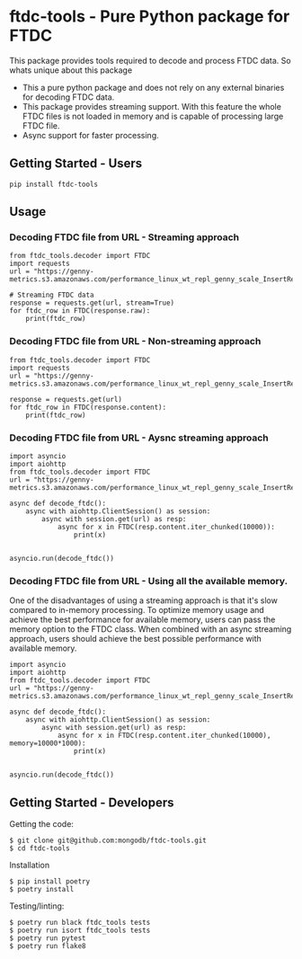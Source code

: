 # ftdc-tools - Pure Python package for FTDC
This package provides tools required to decode and process FTDC data. So whats unique about this package

* This a pure python package and does not rely on any external binaries for decoding FTDC data.
* This package provides streaming support. With this feature the whole FTDC files is not loaded in memory and is capable of processing large FTDC file.
* Async support for faster processing.

## Getting Started - Users
```
pip install ftdc-tools
```

## Usage

### Decoding FTDC file from URL - Streaming approach
```
from ftdc_tools.decoder import FTDC
import requests
url = "https://genny-metrics.s3.amazonaws.com/performance_linux_wt_repl_genny_scale_InsertRemove_patch_b2098c676bdc64e3194734fa632b133c47496646_61f955933066150fca890e4a_22_02_01_15_58_36_0/canary_InsertRemove.ActorFinished"

# Streaming FTDC data
response = requests.get(url, stream=True)
for ftdc_row in FTDC(response.raw):
    print(ftdc_row)
```

### Decoding FTDC file from URL - Non-streaming approach
```
from ftdc_tools.decoder import FTDC
import requests
url = "https://genny-metrics.s3.amazonaws.com/performance_linux_wt_repl_genny_scale_InsertRemove_patch_b2098c676bdc64e3194734fa632b133c47496646_61f955933066150fca890e4a_22_02_01_15_58_36_0/canary_InsertRemove.ActorFinished"

response = requests.get(url)
for ftdc_row in FTDC(response.content):
    print(ftdc_row)
```

### Decoding FTDC file from URL - Aysnc streaming approach
```
import asyncio
import aiohttp
from ftdc_tools.decoder import FTDC
url = "https://genny-metrics.s3.amazonaws.com/performance_linux_wt_repl_genny_scale_InsertRemove_patch_b2098c676bdc64e3194734fa632b133c47496646_61f955933066150fca890e4a_22_02_01_15_58_36_0/canary_InsertRemove.ActorFinished"

async def decode_ftdc():
    async with aiohttp.ClientSession() as session:
        async with session.get(url) as resp:
            async for x in FTDC(resp.content.iter_chunked(10000)):
                print(x)


asyncio.run(decode_ftdc())
```

### Decoding FTDC file from URL - Using all the available memory.
One of the disadvantages of using a streaming approach is that it's slow compared to in-memory processing.
To optimize memory usage and achieve the best performance for available memory, users can pass the memory option to the FTDC class.
When combined with an async streaming approach, users should achieve the best possible performance with available memory.
```
import asyncio
import aiohttp
from ftdc_tools.decoder import FTDC
url = "https://genny-metrics.s3.amazonaws.com/performance_linux_wt_repl_genny_scale_InsertRemove_patch_b2098c676bdc64e3194734fa632b133c47496646_61f955933066150fca890e4a_22_02_01_15_58_36_0/canary_InsertRemove.ActorFinished"

async def decode_ftdc():
    async with aiohttp.ClientSession() as session:
        async with session.get(url) as resp:
            async for x in FTDC(resp.content.iter_chunked(10000), memory=10000*1000):
                print(x)


asyncio.run(decode_ftdc())
```

## Getting Started - Developers

Getting the code:
```
$ git clone git@github.com:mongodb/ftdc-tools.git
$ cd ftdc-tools
```

Installation

```
$ pip install poetry
$ poetry install
```

Testing/linting:
```
$ poetry run black ftdc_tools tests
$ poetry run isort ftdc_tools tests
$ poetry run pytest
$ poetry run flake8
```
